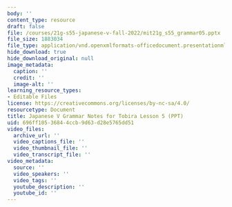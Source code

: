```yaml
---
body: ''
content_type: resource
draft: false
file: /courses/21g-s55-japanese-v-fall-2022/mit21g_s55_grammar05.pptx
file_size: 1883034
file_type: application/vnd.openxmlformats-officedocument.presentationml.presentation
hide_download: true
hide_download_original: null
image_metadata:
  caption: ''
  credit: ''
  image-alt: ''
learning_resource_types:
- Editable Files
license: https://creativecommons.org/licenses/by-nc-sa/4.0/
resourcetype: Document
title: Japanese V Grammar Notes for Tobira Lesson 5 (PPT)
uid: 696ff105-3684-4ccb-9d63-d28e5765dd51
video_files:
  archive_url: ''
  video_captions_file: ''
  video_thumbnail_file: ''
  video_transcript_file: ''
video_metadata:
  source: ''
  video_speakers: ''
  video_tags: ''
  youtube_description: ''
  youtube_id: ''
---
```

